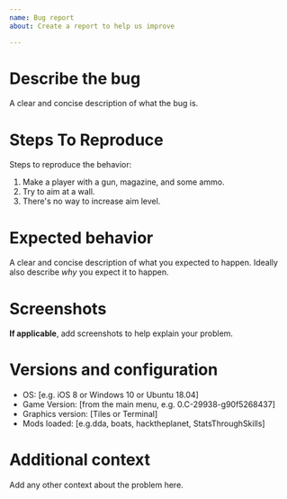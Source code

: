 ```yaml
---
name: Bug report
about: Create a report to help us improve

---
```

<!-- Please follow the template below -->

# Describe the bug

A clear and concise description of what the bug is.


# Steps To Reproduce

Steps to reproduce the behavior:
1. Make a player with a gun, magazine, and some ammo.
2. Try to aim at a wall.
3. There's no way to increase aim level.


# Expected behavior

A clear and concise description of what you expected to happen.
Ideally also describe *why* you expect it to happen.


# Screenshots

**If applicable**, add screenshots to help explain your problem.

<!-- Do not take a screenshot of the crashing window. Please provide the crash logs in the "Additional context" -->

# Versions and configuration

<!-- Please complete the following information; as of build 8943 (0.D-2815-g2ce1bfa) you can now go to:
    - "Main menu (ESC) > Debug Menu > Info > Generate game report" to generate this report.
    - Please update your OS version with a more precise version. -->

 - OS: [e.g. iOS 8 or Windows 10 or Ubuntu 18.04]
 - Game Version: [from the main menu, e.g. 0.C-29938-g90f5268437]
 - Graphics version: [Tiles or Terminal]
 - Mods loaded: [e.g.dda, boats, hacktheplanet, StatsThroughSkills]


# Additional context

Add any other context about the problem here.

<!-- Crash: if your problem refers to a crash, please add the following files to the "Additional Context" paragraph:
    - From the /config folder (you can zip them both together):
        - crash.log file.
        - debug.log file.
    - Your save file (zipped)

- note #1: you can drag and drop files in this issue post!
- note #2: it is very important for us that you provide a save file in case of a crash. It really helps the developers
    to reproduce the bug and fix it. If possible, try to provide a save file that occurs in the right conditions, just
    before the crash happens. -->
